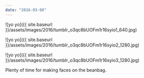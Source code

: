 ```yaml
---
date: "2016-03-08"
---
```


![yo yo]({{ site.baseurl }}/assets/images/2016/tumblr_o3qc8bUOFm1r16syio1_640.jpg)

![yo yo]({{ site.baseurl }}/assets/images/2016/tumblr_o3qc8bUOFm1r16syio2_1280.jpg)

![yo yo]({{ site.baseurl }}/assets/images/2016/tumblr_o3qc8bUOFm1r16syio3_1280.jpg)

Plenty of time for making faces on the beanbag.
